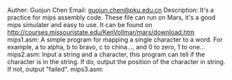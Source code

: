Auther:	Guojun Chen
Email:	guojun.chen@pku.edu.cn
Description:
	It's a practice for mips assembly code. These file can run on Mars, it's a good mips simulater and easy to use. It can be found on http://courses.missouristate.edu/KenVollmar/mars/download.htm
	mips1.asm:	A simple program for mapping a single character to a word. For example, a to alpha, b to bravo, c to china..., and 0 to zero, 1 to one...
	mips2.asm:	Input a string and a character, this program can tell if the character is in the string. If do, output the position of the character in string. If not, output "failed".
	mips3.asm:	